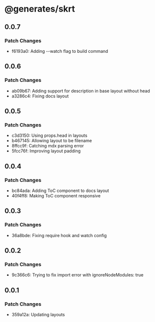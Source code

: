 # @generates/skrt

## 0.0.7

### Patch Changes

- f6193a0: Adding --watch flag to build command

## 0.0.6

### Patch Changes

- ab09b67: Adding support for description in base layout without head
- a3286c4: Fixing docs layout

## 0.0.5

### Patch Changes

- c3d3150: Using props.head in layouts
- b467145: Allowing layout to be filename
- 8ffcc9f: Catching mdx parsing error
- 5fcc76f: Improving layout padding

## 0.0.4

### Patch Changes

- bc84ada: Adding ToC component to docs layout
- 40f4ff8: Making ToC component responsive

## 0.0.3

### Patch Changes

- 36a8bde: Fixing require hook and watch config

## 0.0.2

### Patch Changes

- 9c366c6: Trying to fix import error with ignoreNodeModules: true

## 0.0.1

### Patch Changes

- 359a12a: Updating layouts
